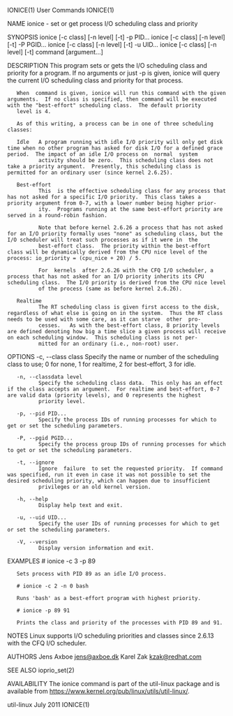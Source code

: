 IONICE(1)                                                                                       User Commands                                                                                       IONICE(1)

NAME
       ionice - set or get process I/O scheduling class and priority

SYNOPSIS
       ionice [-c class] [-n level] [-t] -p PID...
       ionice [-c class] [-n level] [-t] -P PGID...
       ionice [-c class] [-n level] [-t] -u UID...
       ionice [-c class] [-n level] [-t] command [argument...]

DESCRIPTION
       This program sets or gets the I/O scheduling class and priority for a program.  If no arguments or just -p is given, ionice will query the current I/O scheduling class and priority for that process.

       When  command is given, ionice will run this command with the given arguments.  If no class is specified, then command will be executed with the "best-effort" scheduling class.  The default priority
       level is 4.

       As of this writing, a process can be in one of three scheduling classes:

       Idle   A program running with idle I/O priority will only get disk time when no other program has asked for disk I/O for a defined grace period.  The impact of an idle I/O process on  normal  system
              activity should be zero.  This scheduling class does not take a priority argument.  Presently, this scheduling class is permitted for an ordinary user (since kernel 2.6.25).

       Best-effort
              This  is the effective scheduling class for any process that has not asked for a specific I/O priority.  This class takes a priority argument from 0-7, with a lower number being higher prior‐
              ity.  Programs running at the same best-effort priority are served in a round-robin fashion.

              Note that before kernel 2.6.26 a process that has not asked for an I/O priority formally uses "none" as scheduling class, but the I/O scheduler will treat such processes as if it were in  the
              best-effort class.  The priority within the best-effort class will be dynamically derived from the CPU nice level of the process: io_priority = (cpu_nice + 20) / 5.

              For  kernels  after 2.6.26 with the CFQ I/O scheduler, a process that has not asked for an I/O priority inherits its CPU scheduling class.  The I/O priority is derived from the CPU nice level
              of the process (same as before kernel 2.6.26).

       Realtime
              The RT scheduling class is given first access to the disk, regardless of what else is going on in the system.  Thus the RT class needs to be used with some care, as it can starve  other  pro‐
              cesses.   As with the best-effort class, 8 priority levels are defined denoting how big a time slice a given process will receive on each scheduling window.  This scheduling class is not per‐
              mitted for an ordinary (i.e., non-root) user.

OPTIONS
       -c, --class class
              Specify the name or number of the scheduling class to use; 0 for none, 1 for realtime, 2 for best-effort, 3 for idle.

       -n, --classdata level
              Specify the scheduling class data.  This only has an effect if the class accepts an argument.  For realtime and best-effort, 0-7 are valid data (priority levels), and 0 represents the highest
              priority level.

       -p, --pid PID...
              Specify the process IDs of running processes for which to get or set the scheduling parameters.

       -P, --pgid PGID...
              Specify the process group IDs of running processes for which to get or set the scheduling parameters.

       -t, --ignore
              Ignore  failure  to set the requested priority.  If command was specified, run it even in case it was not possible to set the desired scheduling priority, which can happen due to insufficient
              privileges or an old kernel version.

       -h, --help
              Display help text and exit.

       -u, --uid UID...
              Specify the user IDs of running processes for which to get or set the scheduling parameters.

       -V, --version
              Display version information and exit.

EXAMPLES
       # ionice -c 3 -p 89

       Sets process with PID 89 as an idle I/O process.

       # ionice -c 2 -n 0 bash

       Runs 'bash' as a best-effort program with highest priority.

       # ionice -p 89 91

       Prints the class and priority of the processes with PID 89 and 91.

NOTES
       Linux supports I/O scheduling priorities and classes since 2.6.13 with the CFQ I/O scheduler.

AUTHORS
       Jens Axboe <jens@axboe.dk>
       Karel Zak <kzak@redhat.com>

SEE ALSO
       ioprio_set(2)

AVAILABILITY
       The ionice command is part of the util-linux package and is available from https://www.kernel.org/pub/linux/utils/util-linux/.

util-linux                                                                                        July 2011                                                                                         IONICE(1)
